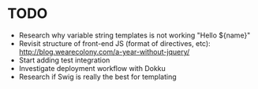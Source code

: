 TODO
====

* Research why variable string templates is not working "Hello ${name}"
* Revisit structure of front-end JS (format of directives, etc): http://blog.wearecolony.com/a-year-without-jquery/
* Start adding test integration
* Investigate deployment workflow with Dokku
* Research if Swig is really the best for templating
